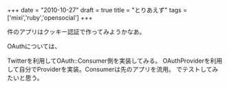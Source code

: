 
+++
date = "2010-10-27"
draft = true
title = "とりあえず"
tags  = ['mixi','ruby','opensocial']
+++

件のアプリはクッキー認証で作ってみようかなあ。

OAuthについては、

Twitterを利用してOAuth::Consumer側を実装してみる。
OAuthProviderを利用して自分でProviderを実装。Consumerは先のアプリを流用。
でテストしてみたいと思う。	

	
